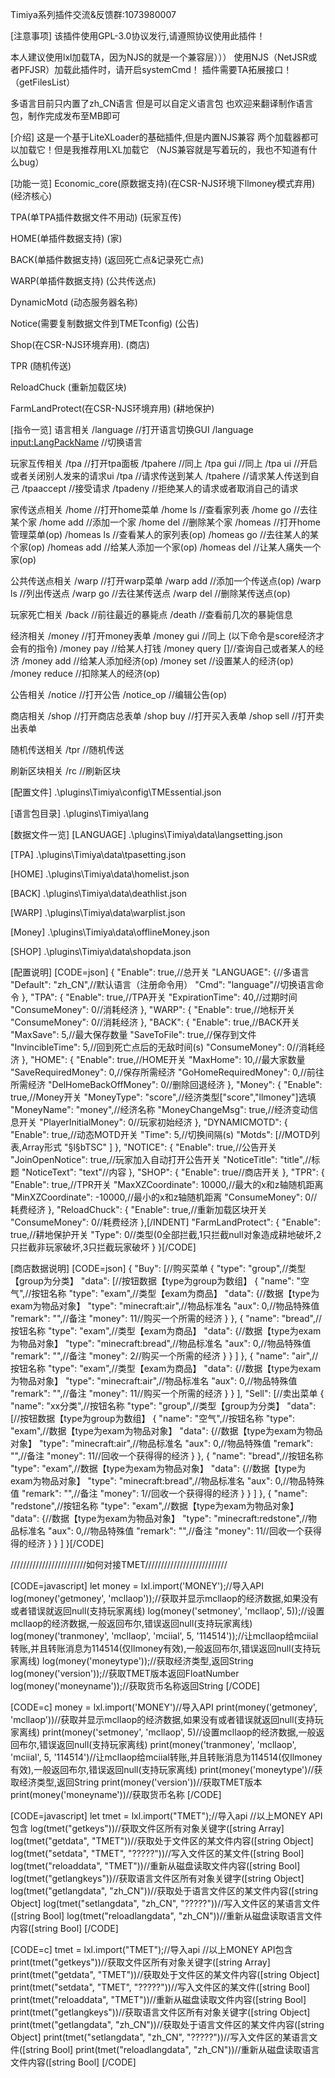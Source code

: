 Timiya系列插件交流&反馈群:1073980007

[注意事项]
该插件使用GPL-3.0协议发行,请遵照协议使用此插件！

本人建议使用lxl加载TA，因为NJS的就是一个兼容层）））
使用NJS（NetJSR或者PFJSR）加载此插件时，请开启systemCmd！
插件需要TA拓展接口！（getFilesList）

多语言目前只内置了zh_CN语言
但是可以自定义语言包
也欢迎来翻译制作语言包，制作完成发布至MB即可

[介绍]
这是一个基于LiteXLoader的基础插件,但是内置NJS兼容
两个加载器都可以加载它！但是我推荐用LXL加载它
（NJS兼容就是写着玩的，我也不知道有什么bug）

[功能一览]
Economic_core(原数据支持)(在CSR-NJS环境下llmoney模式弃用)
(经济核心)

TPA(单TPA插件数据文件不用动)
(玩家互传)

HOME(单插件数据支持)
(家)

BACK(单插件数据支持)
(返回死亡点&记录死亡点)

WARP(单插件数据支持)
(公共传送点)

DynamicMotd
(动态服务器名称)

Notice(需要复制数据文件到TMETconfig)
(公告)

Shop(在CSR-NJS环境弃用).
(商店)

TPR
(随机传送)

ReloadChuck
(重新加载区块)

FarmLandProtect(在CSR-NJS环境弃用)
(耕地保护)

[指令一览]
语言相关
/language //打开语言切换GUI
/language <input:LangPackName> //切换语言

玩家互传相关
/tpa //打开tpa面板
/tpahere //同上
/tpa gui //同上
/tpa ui //开启或者关闭别人发来的请求ui
/tpa <playerName> //请求传送到某人
/tpahere <playerName> //请求某人传送到自己
/tpaaccept //接受请求
/tpadeny //拒绝某人的请求或者取消自己的请求


家传送点相关
/home //打开home菜单
/home ls //查看家列表
/home go <homeName> //去往某个家
/home add <homeName> //添加一个家
/home del <homeName>  //删除某个家
/homeas //打开home管理菜单(op)
/homeas <playerName> ls //查看某人的家列表(op)
/homeas <playerName> go <homeName> //去往某人的某个家(op)
/homeas <playerName> add <homeName> //给某人添加一个家(op)
/homeas <playerName> del <homeName> //让某人痛失一个家(op)

公共传送点相关
/warp //打开warp菜单
/warp add <warpName> //添加一个传送点(op)
/warp ls //列出传送点
/warp go <warpName> //去往某传送点
/warp del <warpName> //删除某传送点(op)

玩家死亡相关
/back //前往最近的暴毙点
/death //查看前几次的暴毙信息

经济相关
/money //打开money表单
/money gui //同上
(以下命令是score经济才会有的指令)
/money pay <playerName> <Num>//给某人打钱
/money query [<playerName>]//查询自己或者某人的经济
/money add <playerName> <Num> //给某人添加经济(op)
/money set <playerName> <Num> //设置某人的经济(op)
/money reduce //扣除某人的经济(op)

公告相关
/notice //打开公告
/notice_op //编辑公告(op)

商店相关
/shop //打开商店总表单
/shop buy //打开买入表单
/shop sell //打开卖出表单

随机传送相关
/tpr //随机传送

刷新区块相关
/rc //刷新区块

[配置文件]
.\\plugins\\Timiya\\config\\TMEssential.json

[语言包目录]
.\\plugins\\Timiya\\lang

[数据文件一览]
[LANGUAGE]
.\\plugins\\Timiya\\data\\langsetting.json

[TPA]
.\\plugins\\Timiya\\data\\tpasetting.json

[HOME]
.\\plugins\\Timiya\\data\\homelist.json

[BACK]
.\\plugins\\Timiya\\data\\deathlist.json

[WARP]
.\\plugins\\Timiya\\data\\warplist.json

[Money]
.\\plugins\\Timiya\\data\\offlineMoney.json

[SHOP]
.\\plugins\\Timiya\\data\\shopdata.json

[配置说明]
[CODE=json]
{
  "Enable": true,//总开关
  "LANGUAGE": {//多语言
    "Default": "zh_CN",//默认语言（注册命令用）
    "Cmd": "language"//切换语言命令
  },
  "TPA": {
    "Enable": true,//TPA开关
    "ExpirationTime": 40,//过期时间
    "ConsumeMoney": 0//消耗经济
  },
  "WARP": {
    "Enable": true,//地标开关
    "ConsumeMoney": 0//消耗经济
  },
  "BACK": {
    "Enable": true,//BACK开关
    "MaxSave": 5,//最大保存数量
    "SaveToFile": true,//保存到文件
    "InvincibleTime": 5,//回到死亡点后的无敌时间(s)
    "ConsumeMoney": 0//消耗经济
  },
  "HOME": {
    "Enable": true,//HOME开关
    "MaxHome": 10,//最大家数量
    "SaveRequiredMoney": 0,//保存所需经济
    "GoHomeRequiredMoney": 0,//前往所需经济
    "DelHomeBackOffMoney": 0//删除回退经济
  },
  "Money": {
    "Enable": true,//Money开关
    "MoneyType": "score",//经济类型["score","llmoney"]选填
    "MoneyName": "money",//经济名称
    "MoneyChangeMsg": true,//经济变动信息开关
    "PlayerInitialMoney": 0//玩家初始经济
  },
  "DYNAMICMOTD": {
    "Enable": true,//动态MOTD开关
    "Time": 5,//切换间隔(s)
    "Motds": [//MOTD列表,Array形式
      "§l§bTSC"
    ]
  },
  "NOTICE": {
    "Enable": true,//公告开关
    "JoinOpenNotice": true,//玩家加入自动打开公告开关
    "NoticeTitle": "title",//标题
    "NoticeText": "text"//内容
  },
  "SHOP": {
    "Enable": true//商店开关
  },
  "TPR": {
    "Enable": true,//TPR开关
    "MaxXZCoordinate": 10000,//最大的x和z轴随机距离
    "MinXZCoordinate": -10000,//最小的x和z轴随机距离
    "ConsumeMoney": 0//耗费经济
  },
  "ReloadChuck": {
    "Enable": true,//重新加载区块开关
    "ConsumeMoney": 0//耗费经济
  },[/INDENT]
  "FarmLandProtect": {
    "Enable": true,//耕地保护开关
    "Type": 0//类型(0全部拦截,1只拦截null对象造成耕地破坏,2只拦截非玩家破坏,3只拦截玩家破坏
  }
}[/CODE]


[商店数据说明]
[CODE=json]
{
  "Buy": [//购买菜单
    {
      "type": "group",//类型【group为分类】
      "data": [//按钮数据【type为group为数组】
        {
          "name": "空气",//按钮名称
          "type": "exam",//类型【exam为商品】
          "data": {//数据【type为exam为物品对象】
            "type": "minecraft:air",//物品标准名
            "aux": 0,//物品特殊值
            "remark": "",//备注
            "money": 11//购买一个所需的经济
          }
        },
        {
          "name": "bread",//按钮名称
          "type": "exam",//类型【exam为商品】
          "data": {//数据【type为exam为物品对象】
            "type": "minecraft:bread",//物品标准名
            "aux": 0,//物品特殊值
            "remark": "",//备注
            "money": 2//购买一个所需的经济
          }
        }
     ]
    },
    {
      "name": "air",//按钮名称
      "type": "exam",//类型【exam为商品】
      "data": {//数据【type为exam为物品对象】
        "type": "minecraft:air",//物品标准名
        "aux": 0,//物品特殊值
        "remark": "",//备注
        "money": 11//购买一个所需的经济
      }
    }
  ],
  "Sell": [//卖出菜单
    {
      "name": "xx分类",//按钮名称
      "type": "group",//类型【group为分类】
      "data": [//按钮数据【type为group为数组】
        {
          "name": "空气",//按钮名称
          "type": "exam",//数据【type为exam为物品对象】
          "data": {//数据【type为exam为物品对象】
            "type": "minecraft:air",//物品标准名
            "aux": 0,//物品特殊值
            "remark": "",//备注
            "money": 11//回收一个获得得的经济
          }
        },
        {
          "name": "bread",//按钮名称
          "type": "exam",//数据【type为exam为物品对象】
          "data": {//数据【type为exam为物品对象】
            "type": "minecraft:bread",//物品标准名
            "aux": 0,//物品特殊值
            "remark": "",//备注
            "money": 1//回收一个获得得的经济
          }
        }
      ]
    },
    {
      "name": "redstone",//按钮名称
      "type": "exam",//数据【type为exam为物品对象】
      "data": {//数据【type为exam为物品对象】
        "type": "minecraft:redstone",//物品标准名
        "aux": 0,//物品特殊值
        "remark": "",//备注
        "money": 11//回收一个获得得的经济
      }
    }
  ]
}[/CODE]

////////////////////////如何对接TMET//////////////////////////

[CODE=javascript]
let money = lxl.import('MONEY');//导入API
log(money('getmoney', 'mcllaop'));//获取并显示mcllaop的经济数据,如果没有或者错误就返回null(支持玩家离线)
log(money('setmoney', 'mcllaop', 5));//设置mcllaop的经济数据,一般返回布尔,错误返回null(支持玩家离线)
log(money('tranmoney', 'mcllaop', 'mciial', 5, '114514'));//让mcllaop给mciial转账,并且转账消息为114514(仅llmoney有效),一般返回布尔,错误返回null(支持玩家离线)
log(money('moneytype'));//获取经济类型,返回String
log(money('version'));//获取TMET版本返回FloatNumber
log(money('moneyname'));//获取货币名称返回String
[/CODE]

[CODE=c]
money = lxl.import('MONEY')//导入API
print(money('getmoney', 'mcllaop'))//获取并显示mcllaop的经济数据,如果没有或者错误就返回null(支持玩家离线)
print(money('setmoney', 'mcllaop', 5)//设置mcllaop的经济数据,一般返回布尔,错误返回null(支持玩家离线)
print(money('tranmoney', 'mcllaop', 'mciial', 5, '114514')//让mcllaop给mciial转账,并且转账消息为114514(仅llmoney有效),一般返回布尔,错误返回null(支持玩家离线)
print(money('moneytype')//获取经济类型,返回String
print(money('version'))//获取TMET版本
print(money('moneyname'))//获取货币名称
[/CODE]

[CODE=javascript]
let tmet = lxl.import("TMET");//导入api
//以上MONEY API包含
log(tmet("getkeys"))//获取文件区所有对象关键字([string Array]
log(tmet("getdata", "TMET"))//获取处于文件区的某文件内容([string Object]
log(tmet("setdata", "TMET", "?????"))//写入文件区的某文件([string Bool]
log(tmet("reloaddata", "TMET"))//重新从磁盘读取文件内容([string Bool]
log(tmet("getlangkeys"))//获取语言文件区所有对象关键字([string Object]
log(tmet("getlangdata", "zh_CN"))//获取处于语言文件区的某文件内容([string Object]
log(tmet("setlangdata", "zh_CN", "?????"))//写入文件区的某语言文件([string Bool]
log(tmet("reloadlangdata", "zh_CN"))//重新从磁盘读取语言文件内容([string Bool]
[/CODE]

[CODE=c]
tmet = lxl.import("TMET");//导入api
//以上MONEY API包含
print(tmet("getkeys"))//获取文件区所有对象关键字([string Array]
print(tmet("getdata", "TMET"))//获取处于文件区的某文件内容([string Object]
print(tmet("setdata", "TMET", "?????"))//写入文件区的某文件([string Bool]
print(tmet("reloaddata", "TMET"))//重新从磁盘读取文件内容([string Bool]
print(tmet("getlangkeys"))//获取语言文件区所有对象关键字([string Object]
print(tmet("getlangdata", "zh_CN"))//获取处于语言文件区的某文件内容([string Object]
print(tmet("setlangdata", "zh_CN", "?????"))//写入文件区的某语言文件([string Bool]
print(tmet("reloadlangdata", "zh_CN"))//重新从磁盘读取语言文件内容([string Bool]
[/CODE]